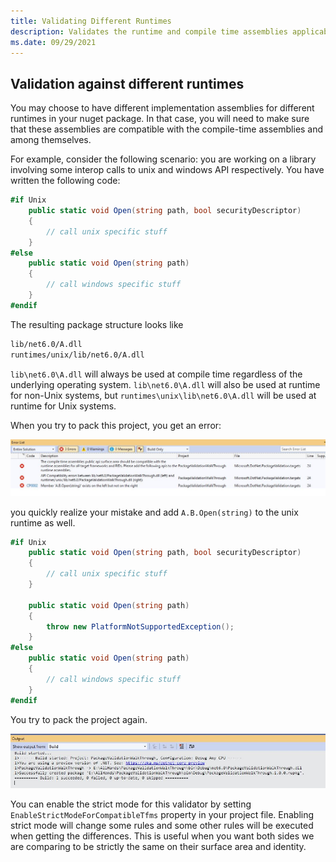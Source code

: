 ```yaml
---
title: Validating Different Runtimes
description: Validates the runtime and compile time assemblies applicable for supported target frameworks and runtimes.
ms.date: 09/29/2021
---
```


## Validation against different runtimes

You may choose to have different implementation assemblies for different runtimes in your nuget package. In that case, you will need to make sure that these assemblies are compatible with the compile-time assemblies and among themselves.

For example, consider the following scenario: you are working on a library involving some interop calls to unix and windows API respectively. You have written the following code:

```c#
#if Unix
    public static void Open(string path, bool securityDescriptor)
    {
        // call unix specific stuff
    }
#else
    public static void Open(string path)
    {
        // call windows specific stuff
    }
#endif
```

The resulting package structure looks like

```xml
lib/net6.0/A.dll 
runtimes/unix/lib/net6.0/A.dll
```

`lib\net6.0\A.dll` will always be used at compile time regardless of the underlying operating system. `lib\net6.0\A.dll` will also be used at runtime for non-Unix systems, but `runtimes\unix\lib\net6.0\A.dll` will be used at runtime for Unix systems.

When you try to pack this project, you get an error:

![MultipleRuntimes](multiple-runtimes.png)

you quickly realize your mistake and add `A.B.Open(string)` to the unix runtime as well.

```c#
#if Unix
    public static void Open(string path, bool securityDescriptor)
    {
        // call unix specific stuff
    }
    
    public static void Open(string path)
    {
        throw new PlatformNotSupportedException();
    }
#else
    public static void Open(string path)
    {
        // call windows specific stuff
    }
#endif
```

You try to pack the project again.

![MultipleRuntimesSuccessful](multiple-runtimes-successful.png)


You can enable the strict mode for this validator by setting `EnableStrictModeForCompatibleTfms` property in your project file. Enabling strict mode will change some rules and some other rules will be executed when getting the differences. This is useful when you want both sides we are comparing to be strictly the same on their surface area and identity.